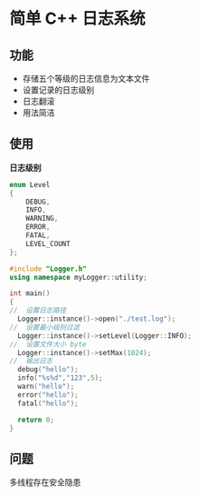 # 简单 C++ 日志系统

## 功能

- 存储五个等级的日志信息为文本文件
- 设置记录的日志级别
- 日志翻滚
- 用法简洁

## 使用

**日志级别**

```cpp
enum Level
{
    DEBUG,
    INFO,
    WARNING,
    ERROR,
    FATAL,
    LEVEL_COUNT
};
```

```c++
#include "Logger.h"
using namespace myLogger::utility;

int main()
{
//  设置日志路径
  Logger::instance()->open("./test.log");
//  设置最小级别过滤
  Logger::instance()->setLevel(Logger::INFO);
//  设置文件大小 byte
  Logger::instance()->setMax(1024);
//  输出日志
  debug("hello");
  info("%s%d","123",5);
  warn("hello");
  error("hello");
  fatal("hello");

  return 0;
}
```

## 问题

多线程存在安全隐患